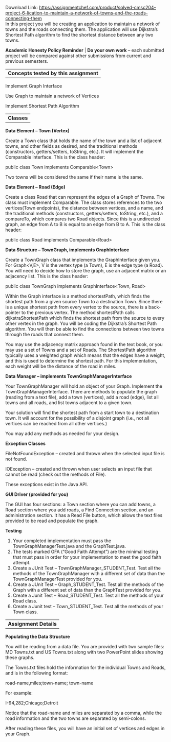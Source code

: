 Download Link: https://assignmentchef.com/product/solved-cmsc204-project-6-lication-to-maintain-a-network-of-towns-and-the-roads-connecting-them
<br>
In this project you will be creating an application to maintain a network of towns and the roads connecting them. The application will use Dijkstra’s Shortest Path algorithm to find the shortest distance between any two towns.

<strong>Academic Honesty Policy Reminder</strong> | <strong>Do your own work</strong> – each submitted project will be compared against other submissions from current and previous semesters.

<table width="100%">

 <tbody>

  <tr>

   <td><strong>Concepts tested by this assignment</strong></td>

  </tr>

 </tbody>

</table>




Implement Graph Interface

Use Graph to maintain a network of Vertices

Implement Shortest Path Algorithm

<table width="100%">

 <tbody>

  <tr>

   <td><strong>Classes</strong></td>

  </tr>

 </tbody>

</table>




<strong>Data Element – Town (Vertex)</strong>

Create a Town class that holds the name of the town and a list of adjacent towns, and other fields as desired, and the traditional methods (constructors, getters/setters, toString, etc.).  It will implement the Comparable interface.  This is the class header:

public class Town implements Comparable&lt;Town&gt;

Two towns will be considered the same if their name is the same.

<strong>Data Element </strong><strong>– Road (Edge)</strong>

Create a class Road that can represent the edges of a Graph of Towns.  The class must implement Comparable.  The class stores references to the two vertices(Town endpoints), the distance between vertices, and a name, and the traditional methods (constructors, getters/setters, toString, etc.), and a compareTo, which compares two Road objects. Since this is a undirected graph, an edge from A to B is equal to an edge from B to A. This is the class header:

public class Road implements Comparable&lt;Road&gt;

<strong>Data Structure </strong><strong>– TownGraph, implements GraphInterface</strong>

Create a TownGraph class that implements the GraphInterface given you.  For Graph&lt;V,E&gt;,  V is the vertex type (a Town), E is the edge type (a Road).  You will need to decide how to store the graph, use an adjacent matrix or an adjacency list.  This is the class header:

public class TownGraph implements GraphInterface&lt;Town, Road&gt;

Within the Graph interface is a method shortestPath, which finds the shortest path from a given source Town to a destination Town. Since there is a unique shortest path from every vertex to the source, there is a back-pointer to the previous vertex.  The method shortestPath calls dijkstraShortestPath which finds the shortest path from the source to every other vertex in the graph.  You will be coding the Dijkstra’s Shortest Path algorithm.  You will then be able to find the connections between two towns through the roads that connect them.

You may use the adjacency matrix approach found in the text book, or you may use a set of Towns and a set of Roads. The ShortestPath algorithm typically uses a weighted graph which means that the edges have a weight, and this is used to determine the shortest path.  For this implementation, each weight will be the distance of the road in miles.

<strong>Data Manager </strong><strong>– implements TownGraphManagerInterface</strong>

Your TownGraphManager will hold an object of your Graph. Implement the TownGraphManagerInterface. There are methods to populate the graph (reading from a text file), add a town (vertices), add a road (edge), list all towns and all roads, and list towns adjacent to a given town.

Your solution will find the shortest path from a start town to a destination town.  It will account for the possibility of a disjoint graph (i.e., not all vertices can be reached from all other vertices.)

You may add any methods as needed for your design.

<strong>Exception Classes</strong>

FileNotFoundException – created and thrown when the selected input file is not found.

IOException – created and thrown when user selects an input file that cannot be read (check out the methods of File).

These exceptions exist in the Java API.

<strong>GUI Driver </strong><strong>(provided for you)</strong>

The GUI has four sections: a Town section where you can add towns, a Road section where you add roads, a Find Connection section, and an administration section.  It has a Read File button, which allows the text files provided to be read and populate the graph.

<strong>Testing</strong>

<ol>

 <li>Your completed implementation must pass the TownGraphManagerTest.java and the GraphTest.java.</li>

 <li>The tests marked GFA (“Good Faith Attempt”) are the minimal testing that must pass in order for your implementation to meet the good faith attempt.</li>

 <li>Create a JUnit Test – TownGraphManager_STUDENT_Test. Test all the methods of the TownGraphManager with a different set of data than the TownGraphManagerTest provided for you.</li>

 <li>Create a JUnit Test – Graph_STUDENT_Test. Test all the methods of the Graph with a different set of data than the GraphTest provided for you.</li>

 <li>Create a Junit Test – Road_STUDENT_Test. Test all the methods of your Road class.</li>

 <li>Create a Junit test – Town_STUDENT_Test. Test all the methods of your Town class.</li>

</ol>

<strong> </strong>

<table width="100%">

 <tbody>

  <tr>

   <td><strong>Assignment Details</strong></td>

  </tr>

 </tbody>

</table>




<strong>Populating the Data Structure</strong>

You will be reading from a data file.  You are provided with two sample files: MD Towns.txt and US Towns.txt along with two PowerPoint slides showing these graphs.

The Towns.txt files hold the information for the individual Towns and Roads, and is in the following format:

road-name,miles;town-name; town-name




For example:

I-94,282;Chicago;Detroit

Notice that the road-name and miles are separated by a comma, while the road information and the two towns are separated by semi-colons.

After reading these files, you will have an initial set of vertices and edges in your Graph.